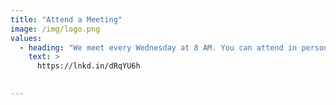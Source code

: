 ```yaml
---
title: "Attend a Meeting"
image: /img/logo.png
values:
  - heading: "We meet every Wednesday at 8 AM. You can attend in person at Tech Alpharetta • 2972 Webb Bridge Road, Alpharetta, GA 30009"
    text: >
      https://lnkd.in/dRqYU6h 

  
---
```

